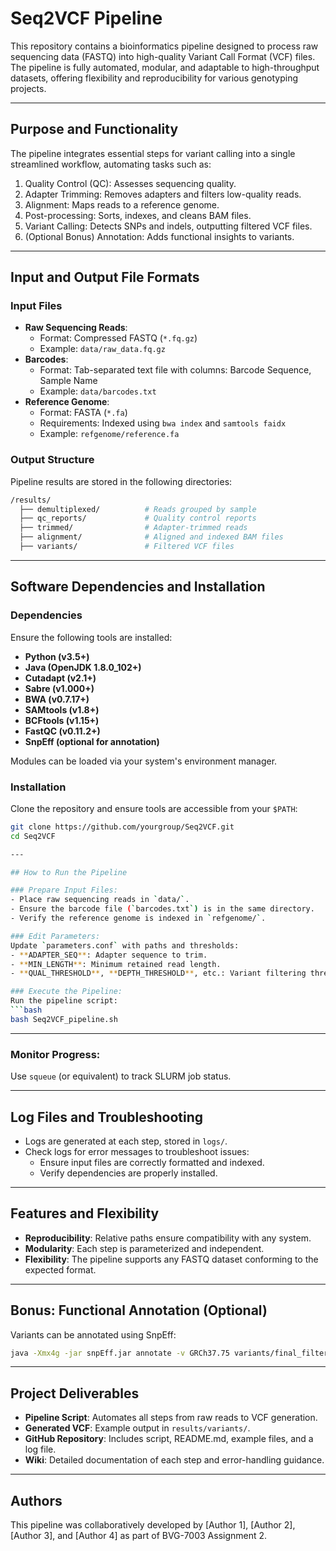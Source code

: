 # Seq2VCF Pipeline

This repository contains a bioinformatics pipeline designed to process raw sequencing data (FASTQ) into high-quality Variant Call Format (VCF) files. The pipeline is fully automated, modular, and adaptable to high-throughput datasets, offering flexibility and reproducibility for various genotyping projects.

---

## Purpose and Functionality

The pipeline integrates essential steps for variant calling into a single streamlined workflow, automating tasks such as:
1. Quality Control (QC): Assesses sequencing quality.
2. Adapter Trimming: Removes adapters and filters low-quality reads.
3. Alignment: Maps reads to a reference genome.
4. Post-processing: Sorts, indexes, and cleans BAM files.
5. Variant Calling: Detects SNPs and indels, outputting filtered VCF files.
6. (Optional Bonus) Annotation: Adds functional insights to variants.

---

## Input and Output File Formats

### Input Files
- **Raw Sequencing Reads**:
  - Format: Compressed FASTQ (`*.fq.gz`)
  - Example: `data/raw_data.fq.gz`
- **Barcodes**:
  - Format: Tab-separated text file with columns: Barcode Sequence, Sample Name
  - Example: `data/barcodes.txt`
- **Reference Genome**:
  - Format: FASTA (`*.fa`)
  - Requirements: Indexed using `bwa index` and `samtools faidx`
  - Example: `refgenome/reference.fa`

### Output Structure
Pipeline results are stored in the following directories:
```bash
/results/
  ├── demultiplexed/          # Reads grouped by sample
  ├── qc_reports/             # Quality control reports
  ├── trimmed/                # Adapter-trimmed reads
  ├── alignment/              # Aligned and indexed BAM files
  ├── variants/               # Filtered VCF files
```
---

## Software Dependencies and Installation

### Dependencies

Ensure the following tools are installed:

- **Python (v3.5+)**
- **Java (OpenJDK 1.8.0_102+)**
- **Cutadapt (v2.1+)**
- **Sabre (v1.000+)**
- **BWA (v0.7.17+)**
- **SAMtools (v1.8+)**
- **BCFtools (v1.15+)**
- **FastQC (v0.11.2+)**
- **SnpEff (optional for annotation)**

Modules can be loaded via your system's environment manager.

### Installation

Clone the repository and ensure tools are accessible from your `$PATH`:
```bash
git clone https://github.com/yourgroup/Seq2VCF.git
cd Seq2VCF

---

## How to Run the Pipeline

### Prepare Input Files:
- Place raw sequencing reads in `data/`.
- Ensure the barcode file (`barcodes.txt`) is in the same directory.
- Verify the reference genome is indexed in `refgenome/`.

### Edit Parameters:
Update `parameters.conf` with paths and thresholds:
- **ADAPTER_SEQ**: Adapter sequence to trim.
- **MIN_LENGTH**: Minimum retained read length.
- **QUAL_THRESHOLD**, **DEPTH_THRESHOLD**, etc.: Variant filtering thresholds.

### Execute the Pipeline:
Run the pipeline script:
```bash
bash Seq2VCF_pipeline.sh
```
---
### Monitor Progress:
Use `squeue` (or equivalent) to track SLURM job status.

---

## Log Files and Troubleshooting

- Logs are generated at each step, stored in `logs/`.
- Check logs for error messages to troubleshoot issues:
  - Ensure input files are correctly formatted and indexed.
  - Verify dependencies are properly installed.

---

## Features and Flexibility

- **Reproducibility**: Relative paths ensure compatibility with any system.
- **Modularity**: Each step is parameterized and independent.
- **Flexibility**: The pipeline supports any FASTQ dataset conforming to the expected format.

---

## Bonus: Functional Annotation (Optional)

Variants can be annotated using SnpEff:
```bash
java -Xmx4g -jar snpEff.jar annotate -v GRCh37.75 variants/final_filtered.vcf.gz > variants/annotated.vcf
```
---

## Project Deliverables

- **Pipeline Script**: Automates all steps from raw reads to VCF generation.
- **Generated VCF**: Example output in `results/variants/`.
- **GitHub Repository**: Includes script, README.md, example files, and a log file.
- **Wiki**: Detailed documentation of each step and error-handling guidance.

---

## Authors

This pipeline was collaboratively developed by [Author 1], [Author 2], [Author 3], and [Author 4] as part of BVG-7003 Assignment 2.
